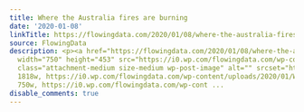```yaml
---
title: Where the Australia fires are burning
date: '2020-01-08'
linkTitle: https://flowingdata.com/2020/01/08/where-the-australia-fires-are-burning/
source: FlowingData
description: <p><a href="https://flowingdata.com/2020/01/08/where-the-australia-fires-are-burning/"><img
  width="750" height="453" src="https://i0.wp.com/flowingdata.com/wp-content/uploads/2020/01/Wildfires-in-Australia-for-NYT.png?fit=750%2C453&amp;ssl=1"
  class="attachment-medium size-medium wp-post-image" alt="" srcset="https://i0.wp.com/flowingdata.com/wp-content/uploads/2020/01/Wildfires-in-Australia-for-NYT.png?w=1818&amp;ssl=1
  1818w, https://i0.wp.com/flowingdata.com/wp-content/uploads/2020/01/Wildfires-in-Australia-for-NYT.png?resize=750%2C453&amp;ssl=1
  750w, https://i0.wp.com/flowingdata.com/wp-cont ...
disable_comments: true
---
```

<p><a href="https://flowingdata.com/2020/01/08/where-the-australia-fires-are-burning/"><img width="750" height="453" src="https://i0.wp.com/flowingdata.com/wp-content/uploads/2020/01/Wildfires-in-Australia-for-NYT.png?fit=750%2C453&amp;ssl=1" class="attachment-medium size-medium wp-post-image" alt="" srcset="https://i0.wp.com/flowingdata.com/wp-content/uploads/2020/01/Wildfires-in-Australia-for-NYT.png?w=1818&amp;ssl=1 1818w, https://i0.wp.com/flowingdata.com/wp-content/uploads/2020/01/Wildfires-in-Australia-for-NYT.png?resize=750%2C453&amp;ssl=1 750w, https://i0.wp.com/flowingdata.com/wp-cont ...